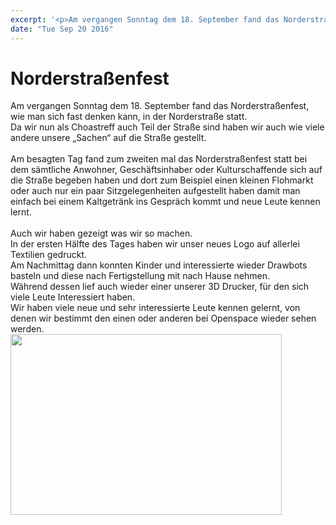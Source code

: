 ```yaml
---
excerpt: '<p>Am vergangen Sonntag dem 18. September fand das Norderstraßenfest, wie man sich fast denken kann, in der Norderstraße statt. Da wir nun als Choastreff auch Teil der Straße sind haben <a href="https://chaostreff-flensburg.de/2016/norderstrassenfest/" class="more-link">[&hellip;]</a></p>'
date: "Tue Sep 20 2016"
---
```

# Norderstraßenfest

<div>
<div>Am vergangen Sonntag dem 18. September fand das Norderstraßenfest, wie man sich fast denken kann, in der Norderstraße statt.</div>
<div>Da wir nun als Choastreff auch Teil der Straße sind haben wir auch wie viele andere unsere „Sachen“ auf die Straße gestellt.</div>
</div>
<div>&nbsp;</div>
<div>Am besagten Tag fand zum zweiten mal das Norderstraßenfest statt bei dem sämtliche Anwohner, Geschäftsinhaber oder Kulturschaffende sich auf die Straße begeben haben und dort zum Beispiel einen kleinen Flohmarkt oder auch nur ein paar Sitzgelegenheiten aufgestellt haben damit man einfach bei einem Kaltgetränk ins Gespräch kommt und neue Leute kennen lernt.</div>
<div>&nbsp;</div>
<div>
<div>Auch wir haben gezeigt was wir so machen.</div>
</div>
<div>In der ersten Hälfte des Tages haben wir unser neues Logo auf allerlei Textilien gedruckt.</div>
<div>Am Nachmittag dann konnten Kinder und interessierte wieder Drawbots basteln und diese nach Fertigstellung mit nach Hause nehmen.</div>
<div>Während dessen lief auch wieder einer unserer 3D Drucker, für den sich viele Leute Interessiert haben.</div>
<div>Wir haben viele neue und sehr interessierte Leute kennen gelernt, von denen wir bestimmt den einen oder anderen bei Openspace wieder sehen werden.</div>
<div><img loading="lazy" class=" wp-image-285 aligncenter" src="http://chaostreff-flensburg.de/wp-content/uploads/2017/04/DSC5140-1024x683-300x200.jpg" alt="" width="434" height="289" srcset="https://chaostreff-flensburg.de/wp-content/uploads/2017/04/DSC5140-1024x683-300x200.jpg 300w, https://chaostreff-flensburg.de/wp-content/uploads/2017/04/DSC5140-1024x683-768x512.jpg 768w, https://chaostreff-flensburg.de/wp-content/uploads/2017/04/DSC5140-1024x683.jpg 1024w, https://chaostreff-flensburg.de/wp-content/uploads/2017/04/DSC5140-1024x683-750x500.jpg 750w" sizes="(max-width: 434px) 100vw, 434px" /></div>

